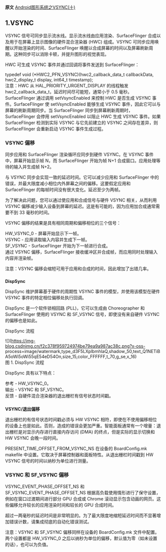 **原文** [Android图形系统之VSYNC(十)](https://unbroken.blog.csdn.net/article/details/122410483)  

## 1.VSYNC

VSYNC 信号可同步显示流水线。显示流水线由应用渲染、SurfaceFlinger 合成以及用于在屏幕上显示图像的硬件混合渲染器 (HWC)
组成。VSYNC 可同步应用唤醒以开始渲染的时间、SurfaceFlinger
唤醒以合成屏幕的时间以及屏幕刷新周期。这种同步可以消除卡顿，并提升图形的视觉表现。

HWC 可生成 VSYNC 事件并通过回调将事件发送到 SurfaceFlinger：

  
typedef void (*HWC2_PFN_VSYNC)(hwc2_callback_data_t callbackData,  
hwc2_display_t display, int64_t timestamp);  
注意：HWC 从 HAL_PRIORITY_URGENT_DISPLAY 的线程触发 hwc2_callback_data_t，延迟时间尽可能短，通常小于
0.5 毫秒。  
SurfaceFlinger 通过调用 setVsyncEnabled 来控制 HWC 是否生成 VSYNC 事件。SurfaceFlinger 使
setVsyncEnabled 能够生成 VSYNC 事件，因此它可以与屏幕的刷新周期同步。当 SurfaceFlinger
同步到屏幕刷新周期时，SurfaceFlinger 会停用 setVsyncEnabled 以阻止 HWC 生成 VSYNC 事件。如果
SurfaceFlinger 检测到实际 VSYNC 与它先前建立的 VSYNC 之间存在差异，则 SurfaceFlinger 会重新启动 VSYNC
事件生成过程。

### **VSYNC 偏移**

  
同步应用和 SurfaceFlinger 渲染循环应同步到硬件 VSYNC。在 VSYNC 事件中，屏幕开始显示帧 N，而 SurfaceFlinger
开始为帧 N+1 合成窗口。应用处理等待的输入并生成帧 N+2。

与 VSYNC 同步会实现一致的延迟时间。它可以减少应用和 SurfaceFlinger 中的错误，并最大限度减小相位内外屏幕之间的偏移。这要假定应用和
SurfaceFlinger 的每帧时间没有很大变化。延迟至少为两帧。

为了解决此问题，您可以通过使应用和合成信号与硬件 VSYNC 相关，从而利用 VSYNC
偏移减少输入设备到屏幕的延迟。这是有可能的，因为应用加合成通常需要不到 33 毫秒的时间。

VSYNC 偏移的结果是具有相同周期和偏移相位的三个信号：

HW_VSYNC_0 - 屏幕开始显示下一帧。  
VSYNC - 应用读取输入内容并生成下一帧。  
SF_VSYNC - SurfaceFlinger 开始为下一帧进行合成。  
通过 VSYNC 偏移，SurfaceFlinger 接收缓冲区并合成帧，而应用同时处理输入内容并渲染帧。

注意：VSYNC 偏移会缩短可用于应用和合成的时间，因此增加了出错几率。

###  
**DispSync**

  
DispSync 维护屏幕基于硬件的周期性 VSYNC 事件的模型，并使用该模型在硬件 VSYNC 事件的特定相位偏移处执行回调。

DispSync 是一个软件锁相回路 (PLL)，它可以生成由 Choreographer 和 SurfaceFlinger 使用的 VSYNC 和
SF_VSYNC 信号，即使没有来自硬件 VSYNC 的偏移也是如此。

DispSync 流程

![](https://img-blog.csdnimg.cn/f2c378f959724974be79ea9a987ac38c.png?x-oss-
process=image/watermark,type_d3F5LXplbmhlaQ,shadow_50,text_Q1NETiBA5oWi5oWi55qE54eD54On,size_15,color_FFFFFF,t_70,g_se,x_16)  
图 1. DispSync 流程

DispSync 具有以下特点：

参考 - HW_VSYNC_0。  
输出 - VSYNC 和 SF_VSYNC。  
反馈 - 自硬件混合渲染器的退出栅栏有信号状态时间戳。

###  
**VSYNC/退出偏移**

  
退出栅栏的有信号状态时间戳必须与 HW VSYNC
相符，即使在不使用偏移相位的设备上也是如此。否则，造成的错误会更加严重。智能面板通常有一个增量：退出栅栏是对显示内存进行直接内存访问 (DMA)
的终点，但是实际的显示切换和 HW VSYNC 会晚一段时间。

PRESENT_TIME_OFFSET_FROM_VSYNC_NS 在设备的 BoardConfig.mk makefile
中设置。它取决于屏幕控制器和面板特性。从退出栅栏时间戳到 HW VSYNC 信号的时间以纳秒为单位进行测量。

### **VSYNC 和 SF_VSYNC 偏移**

  
VSYNC_EVENT_PHASE_OFFSET_NS 和 SF_VSYNC_EVENT_PHASE_OFFSET_NS
根据高负载使用情形进行了保守设置，例如在窗口过渡期间进行部分 GPU 合成或 Chrome 滚动显示包含动画的网页。这些偏移允许较长的应用渲染时间和较长的
GPU 合成时间。

超过一两毫秒的延迟时间是非常明显的。为了最大限度地缩短延迟时间而不显著增加错误计数，请集成彻底的自动化错误测试。

注意：VSYNC 和 SF_VSYNC 偏移同样在设备的 BoardConfig.mk 文件中配置。两个设置都是 HW_VSYNC_0
之后以纳秒为单位的偏移，默认值为零（如未设置的话），也可以为负值。

